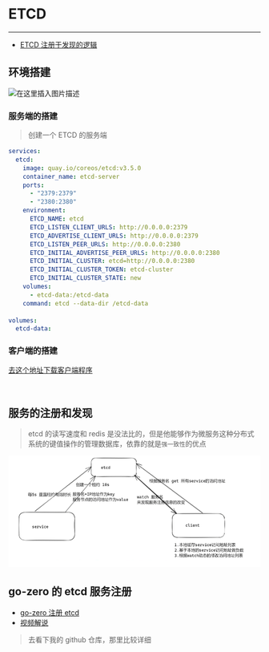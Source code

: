 # ETCD

---

- [ETCD 注册于发现的逻辑](https://www.bilibili.com/video/BV1h14y1r7mT/?vd_source=b47817c1aa0db593f452034d53d4273a)

## 环境搭建

![在这里插入图片描述](https://i-blog.csdnimg.cn/blog_migrate/163b753110e253ec5b9f17e6f5c0697f.png)

### 服务端的搭建

> 创建一个 ETCD 的服务端

```yaml
services:
  etcd:
    image: quay.io/coreos/etcd:v3.5.0
    container_name: etcd-server
    ports:
      - "2379:2379"
      - "2380:2380"
    environment:
      ETCD_NAME: etcd
      ETCD_LISTEN_CLIENT_URLS: http://0.0.0.0:2379
      ETCD_ADVERTISE_CLIENT_URLS: http://0.0.0.0:2379
      ETCD_LISTEN_PEER_URLS: http://0.0.0.0:2380
      ETCD_INITIAL_ADVERTISE_PEER_URLS: http://0.0.0.0:2380
      ETCD_INITIAL_CLUSTER: etcd=http://0.0.0.0:2380
      ETCD_INITIAL_CLUSTER_TOKEN: etcd-cluster
      ETCD_INITIAL_CLUSTER_STATE: new
    volumes:
      - etcd-data:/etcd-data
    command: etcd --data-dir /etcd-data

volumes:
  etcd-data:

```

### 客户端的搭建

[去这个地址下载客户端程序](https://github.com/tzfun/etcd-workbench/releases/tag/App-1.2.0)

<br>

## 服务的注册和发现

> etcd 的读写速度和 redis 是没法比的，但是他能够作为微服务这种分布式系统的键值操作的管理数据库，依靠的就是`强一致性`的优点

![image-20250927125929954](https://raw.githubusercontent.com/MTsocute/New_Image/main/img/image-20250927125929954.png)

## go-zero 的 etcd 服务注册

- [go-zero 注册 etcd](https://go-zero.dev/docs/tutorials/grpc/server/example#1-%E5%88%9B%E5%BB%BA%E6%9C%8D%E5%8A%A1%E7%9B%AE%E5%BD%95%E5%88%9D%E5%A7%8B%E5%8C%96-go-module-%E5%B7%A5%E7%A8%8B)
- [视频解说](https://www.bilibili.com/video/BV12x4uecE5Y?spm_id_from=333.788.videopod.sections&vd_source=b47817c1aa0db593f452034d53d4273a)

> 去看下我的 github 仓库，那里比较详细
